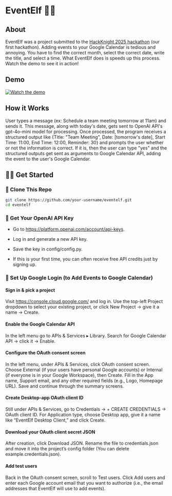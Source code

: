 # EventElf 🧙‍♂️

## About

EventElf was a project submitted to the [HackKnight 2025 hackathon](https://devpost.com/software/eventelf) (our first hackathon).
Adding events to your Google Calendar is tedious and annoying. You have to find the correct month, select the correct date, write the title, and select a time. What EventElf does is speeds up this process. Watch the demo to see it in action!

## Demo

[![Watch the demo](https://img.youtube.com/vi/93ZifA7hrtQ/0.jpg)](https://www.youtube.com/watch?v=93ZifA7hrtQ)

## How it Works

User types a message (ex: Schedule a team meeting tomorrow at 11am) and sends it. This message, along with today's date, gets sent to OpenAI API's gpt-4o-mini model for processing. Once processed, the program receives a structured output like {Title: "Team Meeting", Date: [tomorrow's date], Start Time: 11:00, End Time: 12:00, Reminder: 30} and prompts the user whether or not the information is correct. If it is, then the user can type "yes" and the structured outputs get sent as arguments to Google Calendar API, adding the event to the user's Google Calendar.

## 🧙‍♂️ Get Started

### 🚀 Clone This Repo
```bash
git clone https://github.com/your-username/eventelf.git
cd eventelf
```
### 🔑 Get Your OpenAI API Key

* Go to https://platform.openai.com/account/api-keys.

* Log in and generate a new API key.

* Save the key in config/config.py.

* If this is your first time, you can often receive free API credits just by signing up.

### 📆 Set Up Google Login (to Add Events to Google Calendar)

#### Sign in & pick a project
Visit https://console.cloud.google.com/ and log in.
Use the top-left Project dropdown to select your existing project, or click New Project → give it a name → Create.

#### Enable the Google Calendar API
In the left menu go to APIs & Services ▸ Library.
Search for Google Calendar API → click it → Enable.

#### Configure the OAuth consent screen
In the left menu, under APIs & Services, click OAuth consent screen.
Choose External (if your users have personal Google accounts) or Internal (if everyone is in your Google Workspace), then Create.
Fill in the App name, Support email, and any other required fields (e.g., Logo, Homepage URL).
Save and continue through the summary screens.

#### Create Desktop‑app OAuth client ID
Still under APIs & Services, go to Credentials → + CREATE CREDENTIALS → OAuth client ID.
For Application type, choose Desktop app, give it a name like “EventElf Desktop Client,” and click Create.

#### Download your OAuth client secret JSON
After creation, click Download JSON.
Rename the file to credentials.json and move it into the project’s config folder (You can delete example.credentials.json).

#### Add test users
Back in the OAuth consent screen, scroll to Test users.
Click Add users and enter each Google account email that you want to authorize (i.e., the email addresses that EventElf will use to add events).

